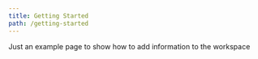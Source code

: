 ```yaml
---
title: Getting Started
path: /getting-started
---
```


Just an example page to show how to add information to the workspace
